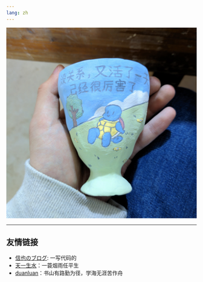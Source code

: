 ```yaml
---
lang: zh
---
```


![_没关系，又活了一天，已经很厉害啦](./20230406.jpg)

---

## 友情链接

- [信也のブログ](https://shinya.click/): 一写代码的
- [天一生水](https://www.jiangyu.org/)：一蓑烟雨任平生
- [duanluan](https://blog.zhjh.top/)：书山有路勤为径，学海无涯苦作舟

